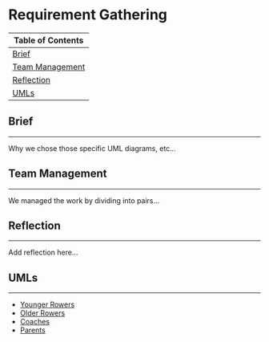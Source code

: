 # Requirement Gathering

|Table of Contents|
|--------|
|[Brief](#brief)|
|[Team Management](#team-management)|
|[Reflection](#reflection)|
|[UMLs](#umls)|

## Brief
-----------------
Why we chose those specific UML diagrams, etc...


## Team Management
-----------------
We managed the work by dividing into pairs...


## Reflection
-----------------
Add reflection here...

## UMLs
--------------
* [Younger Rowers](../reqs/youngerrowers.md)
* [Older Rowers](../reqs/olderrowers.md)
* [Coaches](../reqs/coaches.md)
* [Parents](../reqs/parents.md)

